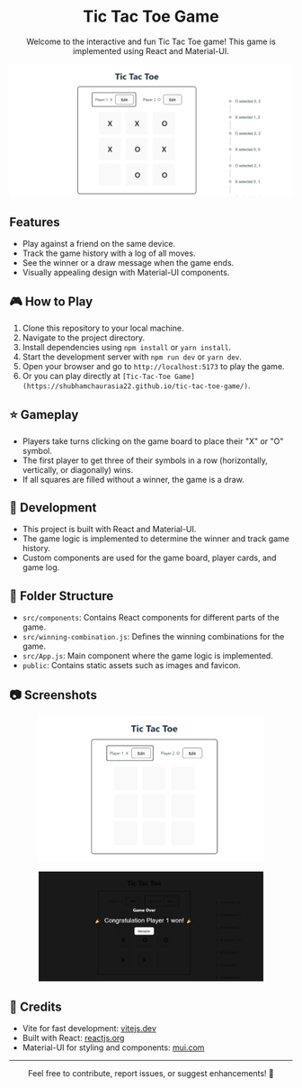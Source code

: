 <!-- Header -->
<h1 align="center">
  Tic Tac Toe Game
</h1>

<p align="center">
  Welcome to the interactive and fun Tic Tac Toe game! This game is implemented using React and Material-UI.
</p>

<!-- Video Screenshot with Link -->
<p align="center">
  <a href="./public/demo.mp4" target="_blank">
    <img src="./public/thumbnail.jpg" alt="Tic Tac Toe Video" width="600" />
  </a>
</p>

## Features
- Play against a friend on the same device.
- Track the game history with a log of all moves.
- See the winner or a draw message when the game ends.
- Visually appealing design with Material-UI components.

## 🎮 How to Play
1. Clone this repository to your local machine.
2. Navigate to the project directory.
3. Install dependencies using `npm install` or `yarn install`.
4. Start the development server with `npm run dev` or `yarn dev`.
5. Open your browser and go to `http://localhost:5173` to play the game.
6. Or you can play directly at `[Tic-Tac-Toe Game](https://shubhamchaurasia22.github.io/tic-tac-toe-game/)`.

## ⭐️ Gameplay
- Players take turns clicking on the game board to place their "X" or "O" symbol.
- The first player to get three of their symbols in a row (horizontally, vertically, or diagonally) wins.
- If all squares are filled without a winner, the game is a draw.

## 🚀 Development
- This project is built with React and Material-UI.
- The game logic is implemented to determine the winner and track game history.
- Custom components are used for the game board, player cards, and game log.

## 📁 Folder Structure
- `src/components`: Contains React components for different parts of the game.
- `src/winning-combination.js`: Defines the winning combinations for the game.
- `src/App.js`: Main component where the game logic is implemented.
- `public`: Contains static assets such as images and favicon.

## 📷 Screenshots
<p align="center">
  <img src="./public/screenshort1.jpg" alt="Gameplay Screenshot 1" width="400" />
</p>
<p align="center">
  <img src="./public/screenshot2.jpg" alt="Gameplay Screenshot 2" width="400" />
</p>

## 🎨 Credits
- Vite for fast development: [vitejs.dev](https://vitejs.dev/)
- Built with React: [reactjs.org](https://reactjs.org/)
- Material-UI for styling and components: [mui.com](https://mui.com/)

---

<p align="center">
  Feel free to contribute, report issues, or suggest enhancements! 🚀
</p>
